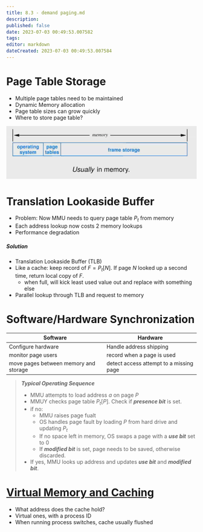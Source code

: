 ```yaml
---
title: 8.3 - demand paging.md
description:
published: false
date: 2023-07-03 00:49:53.007582
tags:
editor: markdown
dateCreated: 2023-07-03 00:49:53.007584
---
```


# Page Table Storage
- Multiple page tables need to be maintained
- Dynamic Memory allocation
- Page table sizes can grow quickly
- Where to store page table?

![](/images/20221123105121.png)

# Translation Lookaside Buffer
- Problem: Now MMU needs to query page table $P_t$ from memory
- Each address lookup now costs 2 memory lookups
- Performance degradation

##### Solution
- Translation Lookaside Buffer (TLB)
- Like a cache: keep record of $F = P_t[N]$. If page $N$ looked up a second time, return local copy of $F$.
    - when full, will kick least used value out and replace with something else
- Parallel lookup through TLB and request to memory

# Software/Hardware Synchronization
| Software                              | Hardware                                |
| ------------------------------------- | --------------------------------------- |
| Configure hardware                    | Handle address shipping                 |
| monitor page users                    | record when a page is used              |
| move pages between memory and storage | detect access attempt to a missing page |

> ***Typical Operating Sequence***
> - MMU attempts to load address $a$ on page $P$
> - MMUY checks page table $P_t[P]$. Check if ***presence bit*** is set.
> - if no:
>     - MMU raises page fualt
>     - OS handles page fault by loading $P$ from hard drive and updating $P_t$
>     - If no space left in memory, OS swaps a page with a ***use bit*** set to 0
>     - If ***modified bit*** is set, page needs to be saved, otherwise discarded.
> - If yes, MMU looks up address and updates ***use bit*** and ***modified bit***.

# [Virtual Memory and Caching](/courses/y2/fall/compsci_2ga3/lecture_notes/8_-_virtual_memory/8.3_-_demand_paging.md)
- What address does the cache hold?
- Virtual ones, with a process ID
- When running process switches, cache usually flushed



